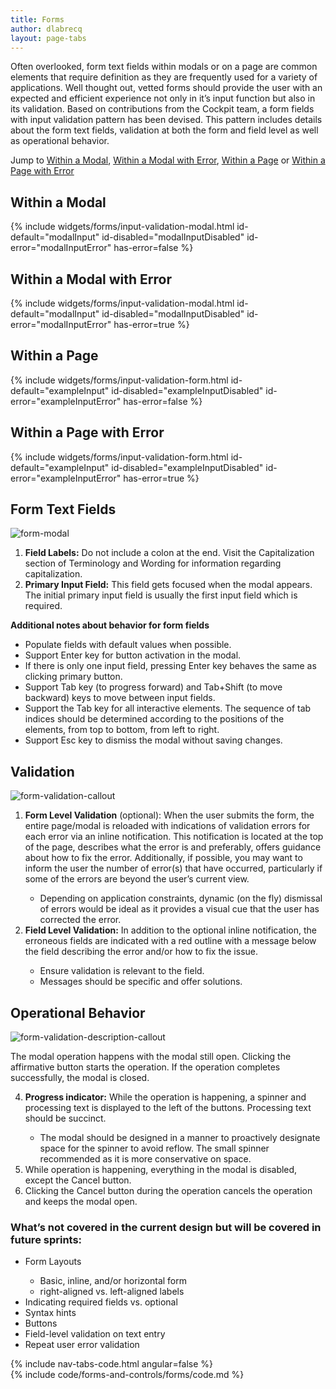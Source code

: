 ```yaml
---
title: Forms
author: dlabrecq
layout: page-tabs
---
```

<div class="tab-content">
  <div role="tabpanel" class="tab-pane active" id="overview">
    <p>Often overlooked, form text fields within modals or on a page are common elements that require definition as they
     are frequently used for a variety of applications. Well thought out, vetted forms should provide the user with an
     expected and efficient experience not only in it’s input function but also in its validation. Based on
     contributions from the Cockpit team, a form fields with input validation pattern has been devised. This pattern
     includes details about the form text fields, validation at both the form and field level as well as operational
     behavior.</p>
    <p>Jump to <a href="#example-overview-1">Within a Modal</a>, <a href="#example-overview-2">Within a Modal with Error</a>, <a href="#example-overview-3">Within a Page</a> or <a href="#example-overview-4">Within a Page with Error</a></p>
    <h2 id="example-overview-1">Within a Modal</h2>
    <div class="example-pf">
      {% include widgets/forms/input-validation-modal.html id-default="modalInput" id-disabled="modalInputDisabled" id-error="modalInputError" has-error=false %}
    </div>
    <h2 id="example-overview-2">Within a Modal with Error</h2>
    <div class="example-pf">
      {% include widgets/forms/input-validation-modal.html id-default="modalInput" id-disabled="modalInputDisabled" id-error="modalInputError" has-error=true %}
    </div>
    <h2 id="example-overview-3">Within a Page</h2>
    <div class="example-pf">
      {% include widgets/forms/input-validation-form.html id-default="exampleInput" id-disabled="exampleInputDisabled" id-error="exampleInputError" has-error=false %}
    </div>
    <h2 id="example-overview-4">Within a Page with Error</h2>
    <div class="example-pf">
      {% include widgets/forms/input-validation-form.html id-default="exampleInput" id-disabled="exampleInputDisabled" id-error="exampleInputError" has-error=true %}
    </div>
  </div>
  <div role="tabpanel" class="tab-pane" id="design">
    <h2>Form Text Fields</h2>
    <div class="row">
      <div class="col-md-8 col-lg-7">
        <p><img src="{{site.baseurl}}/assets/img/form-modal.png" alt="form-modal"/></p>
      </div>
      <div class="col-md-4 col-lg-5">
        <ol>
          <li><b>Field Labels:</b> Do not include a colon at the end. Visit the Capitalization section of Terminology and Wording for information regarding capitalization. </li>
          <li><b>Primary Input Field:</b> This field gets focused when the modal appears. The initial primary input field is usually the first input field which is required. </li>
        </ol>
        <p><b>Additional notes about behavior for form fields</b></p>
        <ul>
          <li>Populate fields with default values when possible.</li>
          <li>Support Enter key for button activation in the modal. </li>
          <li>If there is only one input field, pressing Enter key behaves the same as clicking primary button.</li>
          <li>Support Tab key (to progress forward) and Tab+Shift (to move backward) keys to move between input fields. </li>
          <li>Support the Tab key for all interactive elements. The sequence of tab indices should be determined according to the positions of the elements, from top to bottom, from left to right. </li>
          <li>Support Esc key to dismiss the modal without saving changes.</li>
        </ul>
      </div>
    </div>
    <h2>Validation</h2>
    <div class="row">
      <div class="col-md-8 col-lg-7">
        <p><img src="{{site.baseurl}}/assets/img/FormValidation_Description1.png" alt="form-validation-callout"/></p>
      </div>
      <div class="col-md-4 col-lg-5">
        <ol>
          <li><b>Form Level Validation</b> (optional): When the user submits the form, the entire page/modal is reloaded with indications of validation errors for each error via an inline notification.   This notification is located at the top of the page, describes what the error is and preferably, offers guidance about how to fix the error. Additionally, if possible, you may want to inform the user the number of error(s) that have occurred, particularly if some of the errors are beyond the user’s current view.</li>
          <ul>
            <li>Depending on application constraints, dynamic (on the fly) dismissal of errors would be ideal as it provides a visual cue that the user has corrected the error.  </li>
          </ul>
          <li><b>Field Level Validation:</b> In addition to the optional inline notification, the erroneous fields are indicated with a red outline with a message below the field describing the error and/or how to fix the issue.</li>
          <ul>
            <li>Ensure validation is relevant to the field.</li>
            <li>Messages should be specific and offer solutions.</li>
          </ul>
        </ol>
      </div>
    </div>
    <h2>Operational Behavior</h2>
    <div class="row">
      <div class="col-md-8 col-lg-7">
        <p><img class="example-image" src="{{site.baseurl}}/assets/img/FormValidation_Description2.png" alt="form-validation-description-callout"/></p>
      </div>
      <div class="col-md-4 col-lg-5">
        <p>The modal operation happens with the modal still open. Clicking the affirmative button starts the operation.
        If the operation completes successfully, the modal is closed.</p>
        <ol start="4">
          <li><b>Progress indicator:</b> While the operation is happening, a spinner and processing text is displayed to the left of the buttons. Processing text should be succinct.</li>
          <ul>
            <li>The modal should be designed in a manner to proactively designate space for the spinner to avoid reflow. The small spinner recommended as it is more conservative on space.  </li>
          </ul>
          <li>While operation is happening, everything in the modal is disabled, except the Cancel button.</li>
          <li>Clicking the Cancel button during the operation cancels the operation and keeps the modal open.</li>
        </ol>
      </div>
    </div>
    <h3>What’s not covered in the current design but will be covered in future sprints:</h3>
    <ul>
      <li>Form Layouts</li>
      <ul>
        <li>Basic, inline, and/or horizontal form</li>
        <li>right-aligned vs. left-aligned labels</li>
      </ul>
      <li>Indicating required fields vs. optional</li>
      <li>Syntax hints</li>
      <li>Buttons</li>
      <li>Field-level validation on text entry</li>
      <li>Repeat user error validation</li>
    </ul>
  </div>
  <div role="tabpanel" class="tab-pane" id="code">
    {% include nav-tabs-code.html angular=false %}
    <div class="tab-content">
      <div role="tabpanel" class="tab-pane nested active" id="html-css">
        {% include code/forms-and-controls/forms/code.md %}
      </div>
    </div>
  </div>
</div>
